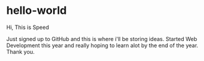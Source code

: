 # hello-world

Hi, This is Speed

Just signed up to GitHub and this is where i'll be storing ideas.
Started Web Development this year and really hoping to learn alot by the end of the year.
Thank you.
